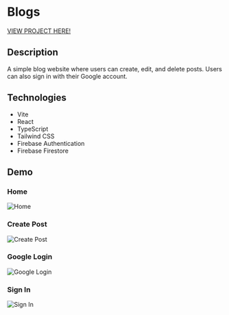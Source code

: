 # Blogs

[VIEW PROJECT HERE!](https://ashtonmehta.github.io/blogs/)

## Description
A simple blog website where users can create, edit, and delete posts. Users can also sign in with their Google account.

## Technologies
- Vite
- React
- TypeScript
- Tailwind CSS
- Firebase Authentication
- Firebase Firestore

## Demo
### Home
![Home](readme-pics/home.png)
### Create Post
![Create Post](readme-pics/create.png)
### Google Login
![Google Login](readme-pics/google.png)
### Sign In
![Sign In](readme-pics/sign-in.png)
